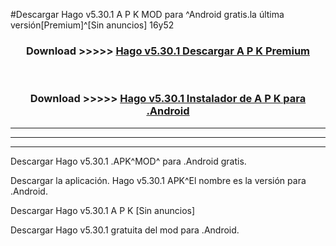 #Descargar Hago v5.30.1 A P K MOD para ^Android gratis.la última versión[Premium]^[Sin anuncios] 16y52



<div align="center">
<h3>Download >>>>> <a href="https://es-web.web.app/?es= Hago v5.30.1">Hago v5.30.1 Descargar A P K Premium</a></h3><br>

<h3>Download >>>>> <a href="https://es-web.web.app/?es= Hago v5.30.1">Hago v5.30.1 Instalador de A P K para .Android</a></h3>
</div>


----------------------------------------------------------

----------------------------------------------------------

----------------------------------------------------------

Descargar Hago v5.30.1 .APK^MOD^ para .Android gratis.

Descargar la aplicación. Hago v5.30.1 APK^El nombre es la versión para .Android.

Descargar Hago v5.30.1 A P K [Sin anuncios]

Descargar Hago v5.30.1 gratuita del mod para .Android.